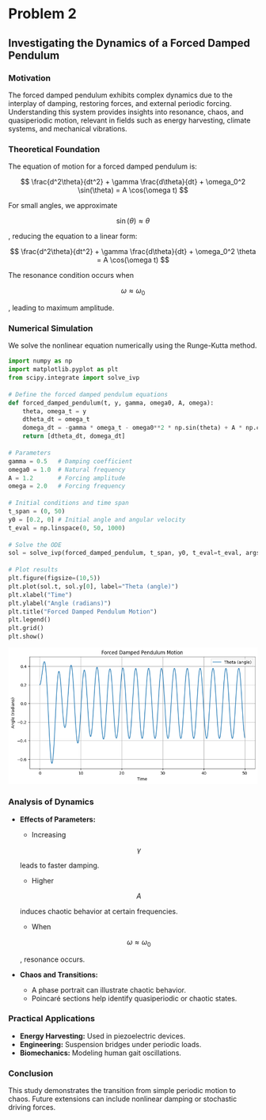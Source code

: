 # Problem 2
## Investigating the Dynamics of a Forced Damped Pendulum

### Motivation
The forced damped pendulum exhibits complex dynamics due to the interplay of damping, restoring forces, and external periodic forcing. Understanding this system provides insights into resonance, chaos, and quasiperiodic motion, relevant in fields such as energy harvesting, climate systems, and mechanical vibrations.

### Theoretical Foundation
The equation of motion for a forced damped pendulum is:

$$
\frac{d^2\theta}{dt^2} + \gamma \frac{d\theta}{dt} + \omega_0^2 \sin(\theta) = A \cos(\omega t)
$$

For small angles, we approximate 

$$
 \sin(\theta) \approx \theta 
 $$
 
 , reducing the equation to a linear form:

$$
\frac{d^2\theta}{dt^2} + \gamma \frac{d\theta}{dt} + \omega_0^2 \theta = A \cos(\omega t)
$$

The resonance condition occurs when 

$$
 \omega \approx \omega_0 
 $$
 
 , leading to maximum amplitude.

### Numerical Simulation
We solve the nonlinear equation numerically using the Runge-Kutta method.

```python
import numpy as np
import matplotlib.pyplot as plt
from scipy.integrate import solve_ivp

# Define the forced damped pendulum equations
def forced_damped_pendulum(t, y, gamma, omega0, A, omega):
    theta, omega_t = y
    dtheta_dt = omega_t
    domega_dt = -gamma * omega_t - omega0**2 * np.sin(theta) + A * np.cos(omega * t)
    return [dtheta_dt, domega_dt]

# Parameters
gamma = 0.5   # Damping coefficient
omega0 = 1.0  # Natural frequency
A = 1.2       # Forcing amplitude
omega = 2.0   # Forcing frequency

# Initial conditions and time span
t_span = (0, 50)
y0 = [0.2, 0] # Initial angle and angular velocity
t_eval = np.linspace(0, 50, 1000)

# Solve the ODE
sol = solve_ivp(forced_damped_pendulum, t_span, y0, t_eval=t_eval, args=(gamma, omega0, A, omega))

# Plot results
plt.figure(figsize=(10,5))
plt.plot(sol.t, sol.y[0], label="Theta (angle)")
plt.xlabel("Time")
plt.ylabel("Angle (radians)")
plt.title("Forced Damped Pendulum Motion")
plt.legend()
plt.grid()
plt.show()
```

![alt text](image-11.png)

### Analysis of Dynamics
- **Effects of Parameters:**
  - Increasing 
  
  $$ 
  \gamma 
  $$ 
  
  leads to faster damping.
  - Higher 
  
  $$
   A 
   $$
   
    induces chaotic behavior at certain frequencies.
  - When 
  
  $$
   \omega \approx \omega_0 
   $$
   
   , resonance occurs.
- **Chaos and Transitions:**
  - A phase portrait can illustrate chaotic behavior.
  - Poincaré sections help identify quasiperiodic or chaotic states.

### Practical Applications
- **Energy Harvesting:** Used in piezoelectric devices.
- **Engineering:** Suspension bridges under periodic loads.
- **Biomechanics:** Modeling human gait oscillations.

### Conclusion
This study demonstrates the transition from simple periodic motion to chaos. Future extensions can include nonlinear damping or stochastic driving forces.

